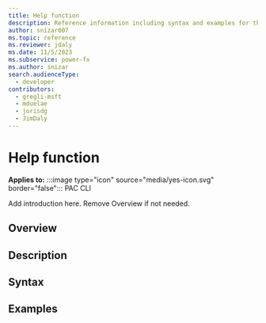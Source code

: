 ```yaml
---
title: Help function
description: Reference information including syntax and examples for the Help function.
author: snizar007
ms.topic: reference
ms.reviewer: jdaly
ms.date: 11/5/2023
ms.subservice: power-fx
ms.author: snizar
search.audienceType:
  - developer
contributors:
  - gregli-msft
  - mduelae
  - jorisdg
  - JimDaly
---
```

# Help function

**Applies to:** :::image type="icon" source="media/yes-icon.svg" border="false"::: PAC CLI

Add introduction here. Remove Overview if not needed.

## Overview

## Description

## Syntax

## Examples